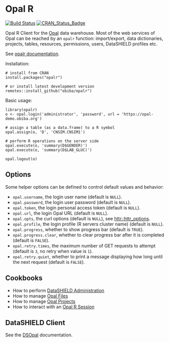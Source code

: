 # Opal R

[![Build Status](https://app.travis-ci.com/obiba/opalr.svg?branch=master)](https://app.travis-ci.com/github/obiba/opalr)
[![CRAN_Status_Badge](http://www.r-pkg.org/badges/version/opalr)](https://cran.r-project.org/package=opalr)

Opal R Client for the [Opal](https://www.obiba.org/pages/products/opal/) data warehouse. Most of the web services
of Opal can be reached by an `opalr` function: import/export, data dictionaries, projects, tables, resources, 
permissions, users, DataSHIELD profiles etc.

See [opalr documentation](https://www.obiba.org/opalr/).

Installation:

```
# install from CRAN
install.packages("opalr")

# or install latest development version
remotes::install_github("obiba/opalr")
```

Basic usage:

```
library(opalr)
o <- opal.login('administrator', 'password', url = 'https://opal-demo.obiba.org')

# assign a table (as a data.frame) to a R symbol
opal.assign(o, 'D', 'CNSIM.CNSIM1')

# perform R operations on the server side
opal.execute(o, 'summary(D$GENDER)')
opal.execute(o, 'summary(D$LAB_GLUC)')

opal.logout(o)
```

##  Options

Some helper options can be defined to control default values and behavior:

* `opal.username`, the login user name (default is `NULL`).
* `opal.password`, the login user password (default is `NULL`).
* `opal.token`, the login personal access token (default is `NULL`).
* `opal.url`, the login Opal URL (default is `NULL`).
* `opal.opts`, the curl options (default is `NULL`), see [httr::httr_options](https://httr.r-lib.org/reference/httr_options.html).
* `opal.profile`, the login profile (R servers cluster name) (default is `NULL`).
* `opal.progress`, whether to show progress bar (default is `TRUE`).
* `opal.progress.clear`, whether to clear progress bar after it is completed (default is `FALSE`).
* `opal.retry.times`, the maximum number of GET requests to attempt (default is `3`, no retry when value is `1`).
* `opal.retry.quiet`, whether to print a message displaying how long until the next request (default is `FALSE`).

## Cookbooks

* How to perform [DataSHIELD Administration](https://www.obiba.org/opalr/articles/datashield-admin.html)
* How to manage [Opal Files](https://www.obiba.org/opalr/articles/opal-files.html)
* How to manage [Opal Projects](https://www.obiba.org/opalr/articles/opal-projects.html)
* How to interact with an [Opal R Session](https://www.obiba.org/opalr/articles/opal-rsession.html)

## DataSHIELD Client

See the [DSOpal](https://datashield.github.io/DSOpal/) documentation.
